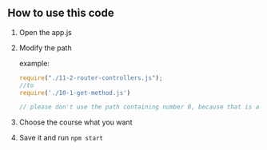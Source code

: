## How to use this code

1. Open the app.js
2. Modify the path
    
    example: 
    ```js
    require("./11-2-router-controllers.js");
    //to
    require('./10-1-get-method.js')

    // please don't use the path containing number 0, because that is a middleware/ an utils.
    ```

3. Choose the course what you want
4. Save it and run `npm start`